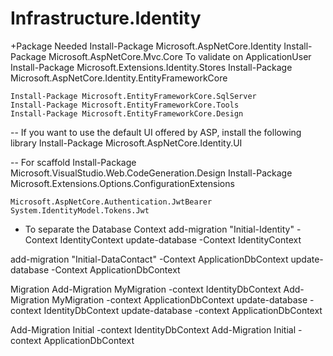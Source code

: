 # Infrastructure.Identity
+Package Needed 
    Install-Package Microsoft.AspNetCore.Identity
    Install-Package Microsoft.AspNetCore.Mvc.Core  To validate on ApplicationUser
    Install-Package Microsoft.Extensions.Identity.Stores 
    Install-Package Microsoft.AspNetCore.Identity.EntityFrameworkCore   


    Install-Package Microsoft.EntityFrameworkCore.SqlServer  
    Install-Package Microsoft.EntityFrameworkCore.Tools
    Install-Package Microsoft.EntityFrameworkCore.Design 

-- If you want to use the default UI offered by ASP, install the following library
    Install-Package Microsoft.AspNetCore.Identity.UI 

-- For scaffold
    Install-Package Microsoft.VisualStudio.Web.CodeGeneration.Design
    Install-Package Microsoft.Extensions.Options.ConfigurationExtensions 


    Microsoft.AspNetCore.Authentication.JwtBearer
    System.IdentityModel.Tokens.Jwt    
      
    

+ To separate the Database Context
add-migration "Initial-Identity" -Context IdentityContext
update-database -Context IdentityContext

add-migration "Initial-DataContact" -Context ApplicationDbContext
update-database -Context ApplicationDbContext 


Migration
Add-Migration MyMigration -context IdentityDbContext
Add-Migration MyMigration -context ApplicationDbContext
update-database -context IdentityDbContext
update-database -context ApplicationDbContext

Add-Migration Initial -context IdentityDbContext
Add-Migration Initial -context ApplicationDbContext